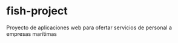 # fish-project
Proyecto de aplicaciones web para ofertar servicios de personal a empresas marítimas
